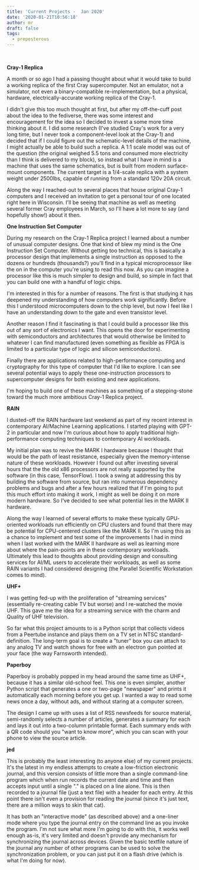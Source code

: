 ```yaml
---
title: 'Current Projects -  Jan 2020'
date: '2020-01-21T10:56:18'
author: mr
draft: false
tags:
  - preposterous
---
```

﻿

**Cray-1 Replica**

A month or so ago I had a passing thought about what it would take to build a
working replica of the first Cray supercomputer. Not an emulator, not a
simulator, not even a binary-compatible re-implementation, but a physical,
hardware, electrically-accurate working replica of the Cray-1.

I didn't give this too much thought at first, but after my off-the-cuff post
about the idea to the fediverse, there was some interest and encouragement for
the idea so I decided to invest a some more time thinking about it. I did some
research (I've studied Cray's work for a very long time, but I never took a
component-level look at the Cray-1) and decided that if I could figure out the
schematic-level details of the machine, I might actually be able to build such
a replica. A 1:1 scale model was out of the question (the original weighed 5.5
tons and consumed more electricity than I think is delivered to my block), so
instead what I have in mind is a machine that uses the same schematics, but is
built from modern surface-mount components. The current target is a 1/4-scale
replica with a system weight under 2500lbs, capable of running from a standard
120v 20A circuit.

Along the way I reached-out to several places that house original Cray-1
computers and I received an invitation to get a personal tour of one located
right here in Wisconsin. I'll be seeing that machine as well as meeting
several former Cray employees in March, so I'll have a lot more to say (and
hopefully show!) about it then.

  

**One Instruction Set Computer**

During my research on the Cray-1 Replica project I learned about a number of
unusual computer designs. One that kind of blew my mind is the One Instruction
Set Computer. Without getting too technical, this is basically a processor
design that implements a single instruction as opposed to the dozens or
hundreds (thousands?) you'll find in a typical microprocessor like the on in
the computer you're using to read this now. As you can imagine a processor
like this is much simpler to design and build, so simple in fact that you can
build one with a handful of logic chips.

I'm interested in this for a number of reasons. The first is that studying it
has deepened my understanding of how computers work significantly. Before this
I understood microcomputers down to the chip level, but now I feel like I have
an understanding down to the gate and even transistor level.

Another reason I find it fascinating is that I could build a processor like
this out of any sort of electronics I want. This opens the door for
experimenting with semiconductors and architectures that would otherwise be
limited to whatever I can find manufactured (even something as flexible as
FPGA is limited to a particular type of logic and silicon semiconductors).

Finally there are applications related to high-performance computing and
cryptography for this type of computer that I'd like to explore. I can see
several potential ways to apply these one-instruction processors to
supercomputer designs for both existing and new applications.

I'm hoping to build one of these machines as something of a stepping-stone
toward the much more ambitious Cray-1 Replica project.

  

**RAIN**

I dusted-off the RAIN hardware last weekend as part of my recent interest in
contemporary AI/Machine Learning applications. I started playing with GPT-2 in
particular and now I'm curious about how to apply traditional high-performance
computing techniques to contemporary AI workloads.

My initial plan was to revive the MARK I hardware because I thought that would
be the path of least resistance, especially given the memory-intense nature of
these workloads. However I found out after investing several hours that the
the old x86 processors are not really supported by the software (in this case,
TensorFlow). I took a swing at addressing this by building the software from
source, but ran into numerous dependency problems and bugs and after a few
hours realized that if I'm going to put this much effort into making it work,
I might as well be doing it on more modern hardware. So I've decided to see
what potential lies in the MARK II hardware.

Along the way I learned of several efforts to make these typically GPU-
oriented workloads run efficiently on CPU clusters and found that there may be
potential for CPU-centered clusters like the MARK II. So I'm using this as a
chance to implement and test some of the improvements I had in mind when I
last worked with the MARK II hardware as well as learning more about where the
pain-points are in these contemporary workloads. Ultimately this lead to
thoughts about providing design and consulting services for AI/ML users to
accelerate their workloads, as well as some RAIN variants I had considered
designing (the Parallel Scientific Workstation comes to mind).

  

**UHF+**

I was getting fed-up with the proliferation of "streaming services"
(essentially re-creating cable TV but worse) and I re-watched the movie UHF.
This gave me the idea for a streaming service with the charm and Quality of
UHF television.

So far what this project amounts to is a Python script that collects videos
from a Peertube instance and plays them on a TV set in NTSC standard-
definition. The long-term goal is to create a "tuner" box you can attach to
any analog TV and watch shows for free with an electron gun pointed at your
face (the way Farnsworth intended).

  

**Paperboy**

Paperboy is probably popped in my head around the same time as UHF+, because
it has a similar old-school feel. This one is even simpler, another Python
script that generates a one or two-page "newspaper" and prints it
automatically each morning before you get up. I wanted a way to read some news
once a day, without ads, and without staring at a computer screen.

The design I came up with uses a list of RSS newsfeeds for source material,
semi-randomly selects a number of articles, generates a summary for each and
lays it out into a two-column printable format. Each summary ends with a QR
code should you "want to know more", which you can scan with your phone to
view the source article.

  

**jed**

This is probably the least interesting (to anyone else) of my current
projects. It's the latest in my endless attempts to create a low-friction
electronic journal, and this version consists of little more than a single
command-line program which when run records the current date and time and then
accepts input until a single "." is placed on a line alone. This is then
recorded to a journal file (just a text file) with a header for each entry. At
this point there isn't even a provision for reading the journal (since it's
just text, there are a million ways to skin that cat).

It has both an "interactive mode" (as described above) and a one-liner mode
where you type the journal entry on the command line as you invoke the
program. I'm not sure what more I'm going to do with this, it works well
enough as-is, it's very limited and doesn't provide any mechanism for
synchronizing the journal across devices. Given the basic textfile nature of
the journal any number of other programs can be used to solve the
synchronization problem, or you can just put it on a flash drive (which is
what I'm doing for now).

  


